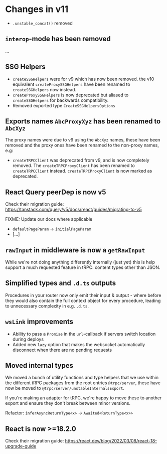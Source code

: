 # Changes in v11

- `.unstable_concat()` removed

## `interop`-mode has been removed

...

## SSG Helpers

- `createSSGHelpers` were for v9 which has now been removed. the v10 equivalent `createProxySSGHelpers` have been renamed to `createSSGHelpers` now instead.
- `createProxySSGHelpers` is now deprecated but aliased to `createSSGHelpers` for backwards compatibility.
- Removed exported type `CreateSSGHelpersOptions`

## Exports names `AbcProxyXyz` has been renamed to `AbcXyz`

The proxy names were due to v9 using the `AbcXyz` names, these have been removed and the proxy ones have been renamed to the non-proxy names, e.g:

- `createTRPCClient` was deprecated from v9, and is now completely removed. The `createTRPCProxyClient` has been renamed to `createTRPCClient` instead. `createTRPCProxyClient` is now marked as deprecated.

## React Query peerDep is now v5

Check their migration guide: https://tanstack.com/query/v5/docs/react/guides/migrating-to-v5

FIXME: Update our docs where applicable

- `defaultPageParam` -> `initialPageParam`
- [...]

## `rawInput` in middleware is now a `getRawInput`

While we're not doing anything differently internally (just yet) this is help support a much requested feature in tRPC: content types other than JSON.

## Simplified types and `.d.ts` outputs

Procedures in your router now only emit their input & output - where before they would also contain the full context object for every procedure, leading to unnecessary complexity in e.g. `.d.ts`.

## `wsLink` improvements

- Ability to pass a `Promise` in the `url`-callback if servers switch location during deploys
- Added new `lazy` option that makes the websocket automatically disconnect when there are no pending requests

## Moved internal types

We moved a bunch of utility functions and type helpers that we use within the different tRPC packages from the root entries `@trpc/server`, these have now be moved to `@trpc/server/unstableInternalsExport`.

If you're making an adapter for tRPC, we're happy to move these to another export and ensure they don't break between minor versions.

Refactor: `inferAsyncReturnType<x>` -> `Awaited<ReturnType<x>>`

## React is now >=18.2.0

Check their migration guide: https://react.dev/blog/2022/03/08/react-18-upgrade-guide
